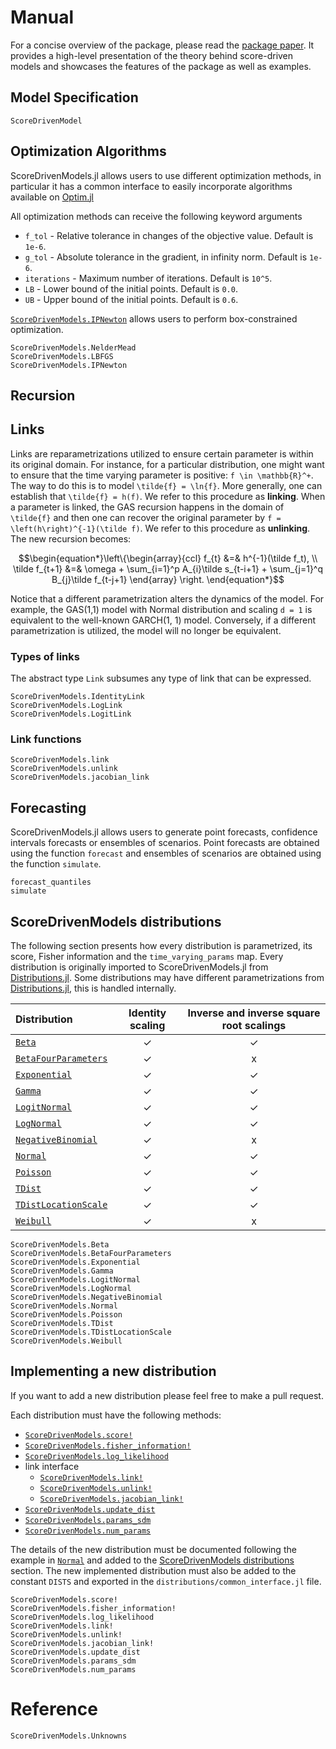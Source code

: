 # Manual

For a concise overview of the package, please read the [package paper](https://arxiv.org/abs/2008.05506). 
It provides a high-level presentation of the theory behind score-driven models and showcases the features of the package as well as examples.

## Model Specification

```@docs
ScoreDrivenModel
```

## Optimization Algorithms

ScoreDrivenModels.jl allows users to use different optimization methods, in particular
it has a common interface to easily incorporate algorithms available on [Optim.jl](https://github.com/JuliaNLSolvers/Optim.jl)

All optimization methods can receive the following keyword arguments
* `f_tol` - Relative tolerance in changes of the objective value. Default is `1e-6`.
* `g_tol` - Absolute tolerance in the gradient, in infinity norm. Default is `1e-6`.
* `iterations` - Maximum number of iterations. Default is `10^5`.
* `LB` - Lower bound of the initial points. Default is `0.0`.
* `UB` - Upper bound of the initial points. Default is `0.6`.

[`ScoreDrivenModels.IPNewton`](@ref) allows users to perform box-constrained optimization.

```@docs
ScoreDrivenModels.NelderMead
ScoreDrivenModels.LBFGS
ScoreDrivenModels.IPNewton
```

## Recursion

## Links

Links are reparametrizations utilized to ensure certain parameter is within its original domain. 
For instance, for a particular distribution, one might want to ensure that the time varying 
parameter is positive: ``f \in \mathbb{R}^+``. The way to do this is to model ``\tilde{f} = \ln{f}``. 
More generally, one can establish that ``\tilde{f} = h(f)``. We refer to this procedure as 
**linking**. When a parameter is linked, the GAS recursion happens in the domain of ``\tilde{f}`` 
and then one can recover the original parameter by ``f = \left(h\right)^{-1}(\tilde f)``. 
We refer to this procedure as **unlinking**. The new recursion becomes:

```math
\begin{equation*}\left\{\begin{array}{ccl}
    f_{t} &=& h^{-1}(\tilde f_t), \\
    \tilde f_{t+1} &=& \omega + \sum_{i=1}^p A_{i}\tilde s_{t-i+1} + \sum_{j=1}^q B_{j}\tilde f_{t-j+1}
    \end{array}
    \right.
\end{equation*}
```

Notice that a different parametrization alters the dynamics of the model. For example, 
the GAS(1,1) model with Normal distribution and scaling ``d = 1`` is equivalent to the well-known 
GARCH(1, 1) model. Conversely, if a different parametrization is utilized, the model will 
no longer be equivalent.

### Types of links

The abstract type `Link` subsumes any type of link that can be expressed.

```@docs
ScoreDrivenModels.IdentityLink
ScoreDrivenModels.LogLink
ScoreDrivenModels.LogitLink
```

### Link functions

```@docs
ScoreDrivenModels.link
ScoreDrivenModels.unlink
ScoreDrivenModels.jacobian_link
```

## Forecasting

ScoreDrivenModels.jl allows users to generate point forecasts, confidence intervals 
forecasts or ensembles of scenarios. Point forecasts are obtained using the function `forecast` 
and ensembles of scenarios are obtained using the function `simulate`.

```@docs
forecast_quantiles
simulate
```

## ScoreDrivenModels distributions

The following section presents how every distribution is parametrized, its score, Fisher information
and the `time_varying_params` map. Every distribution is originally imported to ScoreDrivenModels.jl
from [Distributions.jl](https://github.com/JuliaStats/Distributions.jl). Some distributions may have different
parametrizations from [Distributions.jl](https://github.com/JuliaStats/Distributions.jl),
this is handled internally.

| Distribution | Identity scaling | Inverse and inverse square root scalings |
| :------- |:---------------:|:--------------------:|
|[`Beta`](@ref)| ✓ | ✓  |
|[`BetaFourParameters`](@ref)| ✓ |  x  |
|[`Exponential`](@ref)| ✓ | ✓  |
|[`Gamma`](@ref)| ✓ | ✓  |
|[`LogitNormal`](@ref)| ✓ | ✓  |
|[`LogNormal`](@ref)| ✓ | ✓  |
|[`NegativeBinomial`](@ref)| ✓ |  x  |
|[`Normal`](@ref)| ✓ | ✓  |
|[`Poisson`](@ref)| ✓ | ✓  |
|[`TDist`](@ref)| ✓ | ✓  |
|[`TDistLocationScale`](@ref)| ✓ | ✓  |
|[`Weibull`](@ref)| ✓ |  x  |


```@docs
ScoreDrivenModels.Beta
ScoreDrivenModels.BetaFourParameters
ScoreDrivenModels.Exponential
ScoreDrivenModels.Gamma
ScoreDrivenModels.LogitNormal
ScoreDrivenModels.LogNormal
ScoreDrivenModels.NegativeBinomial
ScoreDrivenModels.Normal
ScoreDrivenModels.Poisson
ScoreDrivenModels.TDist
ScoreDrivenModels.TDistLocationScale
ScoreDrivenModels.Weibull
```

## Implementing a new distribution

If you want to add a new distribution please feel free to make a pull request.

Each distribution must have the following methods:
* [`ScoreDrivenModels.score!`](@ref)
* [`ScoreDrivenModels.fisher_information!`](@ref)
* [`ScoreDrivenModels.log_likelihood`](@ref)
* link interface
    * [`ScoreDrivenModels.link!`](@ref)
    * [`ScoreDrivenModels.unlink!`](@ref)
    * [`ScoreDrivenModels.jacobian_link!`](@ref)
* [`ScoreDrivenModels.update_dist`](@ref)
* [`ScoreDrivenModels.params_sdm`](@ref)
* [`ScoreDrivenModels.num_params`](@ref)

The details of the new distribution must be documented following the example in
[`Normal`](@ref) and added to the [ScoreDrivenModels distributions](@ref) section.
The new implemented distribution must also be added to the constant `DISTS` and exported in the
`distributions/common_interface.jl` file.

```@docs
ScoreDrivenModels.score!
ScoreDrivenModels.fisher_information!
ScoreDrivenModels.log_likelihood
ScoreDrivenModels.link!
ScoreDrivenModels.unlink!
ScoreDrivenModels.jacobian_link!
ScoreDrivenModels.update_dist
ScoreDrivenModels.params_sdm
ScoreDrivenModels.num_params
```

# Reference

```@docs
ScoreDrivenModels.Unknowns
```
